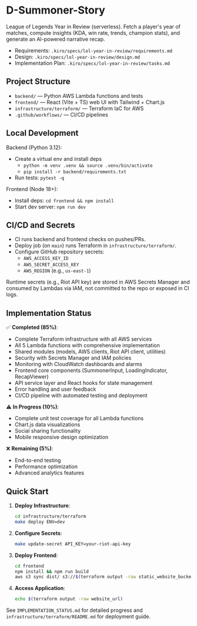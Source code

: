 # D-Summoner-Story

League of Legends Year in Review (serverless). Fetch a player's year of matches, compute insights (KDA, win rate, trends, champion stats), and generate an AI-powered narrative recap.

- Requirements: `.kiro/specs/lol-year-in-review/requirements.md`
- Design: `.kiro/specs/lol-year-in-review/design.md`
- Implementation Plan: `.kiro/specs/lol-year-in-review/tasks.md`

## Project Structure

- `backend/` — Python AWS Lambda functions and tests
- `frontend/` — React (Vite + TS) web UI with Tailwind + Chart.js
- `infrastructure/terraform/` — Terraform IaC for AWS
- `.github/workflows/` — CI/CD pipelines

## Local Development

Backend (Python 3.12):
- Create a virtual env and install deps
  - `python -m venv .venv && source .venv/bin/activate`
  - `pip install -r backend/requirements.txt`
- Run tests: `pytest -q`

Frontend (Node 18+):
- Install deps: `cd frontend && npm install`
- Start dev server: `npm run dev`

## CI/CD and Secrets

- CI runs backend and frontend checks on pushes/PRs.
- Deploy job (on `main`) runs Terraform in `infrastructure/terraform/`.
- Configure GitHub repository secrets:
  - `AWS_ACCESS_KEY_ID`
  - `AWS_SECRET_ACCESS_KEY`
  - `AWS_REGION` (e.g., `us-east-1`)

Runtime secrets (e.g., Riot API key) are stored in AWS Secrets Manager and consumed by Lambdas via IAM, not committed to the repo or exposed in CI logs.

## Implementation Status

✅ **Completed (85%)**:
- Complete Terraform infrastructure with all AWS services
- All 5 Lambda functions with comprehensive implementation
- Shared modules (models, AWS clients, Riot API client, utilities)
- Security with Secrets Manager and IAM policies
- Monitoring with CloudWatch dashboards and alarms
- Frontend core components (SummonerInput, LoadingIndicator, RecapViewer)
- API service layer and React hooks for state management
- Error handling and user feedback
- CI/CD pipeline with automated testing and deployment

⚠️ **In Progress (10%)**:
- Complete unit test coverage for all Lambda functions
- Chart.js data visualizations
- Social sharing functionality
- Mobile responsive design optimization

❌ **Remaining (5%)**:
- End-to-end testing
- Performance optimization
- Advanced analytics features

## Quick Start

1. **Deploy Infrastructure**:
   ```bash
   cd infrastructure/terraform
   make deploy ENV=dev
   ```

2. **Configure Secrets**:
   ```bash
   make update-secret API_KEY=your-riot-api-key
   ```

3. **Deploy Frontend**:
   ```bash
   cd frontend
   npm install && npm run build
   aws s3 sync dist/ s3://$(terraform output -raw static_website_bucket_name)/
   ```

4. **Access Application**:
   ```bash
   echo $(terraform output -raw website_url)
   ```

See `IMPLEMENTATION_STATUS.md` for detailed progress and `infrastructure/terraform/README.md` for deployment guide.
